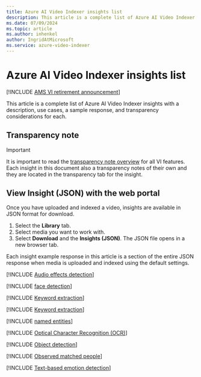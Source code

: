 ```yaml
---
title: Azure AI Video Indexer insights list 
description: This article is a complete list of Azure AI Video Indexer insights with a description, use cases, and a sample response.
ms.date: 07/09/2024
ms.topic: article
ms.author: inhenkel
author: IngridAtMicrosoft
ms.service: azure-video-indexer
---
```


# Azure AI Video Indexer insights list

[!INCLUDE [AMS VI retirement announcement](./includes/important-ams-retirement-avi-announcement.md)]

This article is a complete list of Azure AI Video Indexer insights with a description, use cases, a sample response, and transparency considerations for each.

## Transparency note

> [!IMPORTANT]
> It is important to read the [transparency note overview](/legal/azure-video-indexer/transparency-note?context=/azure/azure-video-indexer/context/context) for all VI features. Each insight in this document also a transparency notes of their own and they are located in the transparency tab for the insight.

## View Insight (JSON) with the web portal

Once you have uploaded and indexed a video, insights are available in JSON format for download.

1. Select the **Library** tab.
1. Select media you want to work with.
1. Select **Download** and the **Insights (JSON)**. The JSON file opens in a new browser tab.

Each insight example response in this article is a section of the entire JSON response when media is uploaded and indexed using the default settings.

[!INCLUDE [Audio effects detection](./includes/audio-effects-detection.md)]

[!INCLUDE [face detection](./includes/face-detection.md)]

[!INCLUDE [Keyword extraction](./includes/keywords.md)]

[!INCLUDE [Keyword extraction](./includes/labels-identification.md)]

[!INCLUDE [named entities](./includes/named-entities.md)]

[!INCLUDE [Optical Character Recognition (OCR)](./includes/ocr.md)]

[!INCLUDE [Object detection](./includes/object-detection.md)]

[!INCLUDE [Observed matched people](./includes/observed-matched-people.md)]

<!-- Slate detection -->

[!INCLUDE [Text-based emotion detection](./includes/emotions-detection.md)]

<!-- Topics inference -->

<!-- Transcription, translation, language -->
